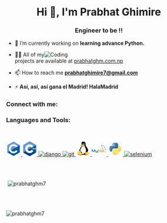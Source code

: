 
<h1 align="center">Hi 👋, I'm Prabhat Ghimire</h1>
<h3 align="center">Engineer to be !!</h3>

- 🔭 I’m currently working on **learning advance Python.**

<img align="right" alt="Coding" width="400" src="https://steamcdn-a.akamaihd.net/steamcommunity/public/images/clans/25870705/7603fe64d493c2160f214ed87fdf8d216c6df05f.gif">

- 👨‍💻 All of my projects are available at [prabhatghm.com.np]([prabhatghm.com.np](https://prabhat-github-io.vercel.app/))

- 📫 How to reach me **prabhatghimire7@gmail.com**

- ⚡ **Así, así, así gana el Madrid! HalaMadrid**

<h3 align="left">Connect with me:</h3>
<p align="left">
</p>

<h3 align="left">Languages and Tools:</h3>
</br>
<p align="left"> <a href="https://www.cprogramming.com/" target="_blank" rel="noreferrer"> <img src="https://raw.githubusercontent.com/devicons/devicon/master/icons/c/c-original.svg" alt="c" width="40" height="40"/> </a> <a href="https://www.w3schools.com/cpp/" target="_blank" rel="noreferrer"> <img src="https://raw.githubusercontent.com/devicons/devicon/master/icons/cplusplus/cplusplus-original.svg" alt="cplusplus" width="40" height="40"/> </a> <a href="https://www.djangoproject.com/" target="_blank" rel="noreferrer"> <img src="https://cdn.worldvectorlogo.com/logos/django.svg" alt="django" width="40" height="40"/> </a> <a href="https://git-scm.com/" target="_blank" rel="noreferrer"> <img src="https://www.vectorlogo.zone/logos/git-scm/git-scm-icon.svg" alt="git" width="40" height="40"/> </a> <a href="https://www.linux.org/" target="_blank" rel="noreferrer"> <img src="https://raw.githubusercontent.com/devicons/devicon/master/icons/linux/linux-original.svg" alt="linux" width="40" height="40"/> </a> <a href="https://www.mysql.com/" target="_blank" rel="noreferrer"> <img src="https://raw.githubusercontent.com/devicons/devicon/master/icons/mysql/mysql-original-wordmark.svg" alt="mysql" width="40" height="40"/> </a> <a href="https://www.python.org" target="_blank" rel="noreferrer"> <img src="https://raw.githubusercontent.com/devicons/devicon/master/icons/python/python-original.svg" alt="python" width="40" height="40"/> </a> <a href="https://www.selenium.dev" target="_blank" rel="noreferrer"> <img src="https://raw.githubusercontent.com/detain/svg-logos/780f25886640cef088af994181646db2f6b1a3f8/svg/selenium-logo.svg" alt="selenium" width="40" height="40"/> </a> </p>
</br>
</br>
<p>&nbsp;<img align="center" src="https://github-readme-stats.vercel.app/api?username=prabhatghm7&show_icons=true&locale=en" alt="prabhatghm7" /></p>
</br>
</br>
<p><img align="center" src="https://github-readme-streak-stats.herokuapp.com/?user=prabhatghm7&" alt="prabhatghm7" /></p>

